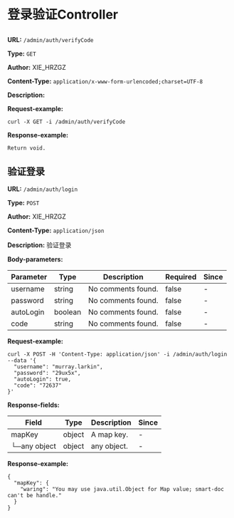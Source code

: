 
# 登录验证Controller
## 
**URL:** `/admin/auth/verifyCode`

**Type:** `GET`

**Author:** XIE_HRZGZ

**Content-Type:** `application/x-www-form-urlencoded;charset=UTF-8`

**Description:** 





**Request-example:**
```
curl -X GET -i /admin/auth/verifyCode
```

**Response-example:**
```
Return void.
```

## 验证登录
**URL:** `/admin/auth/login`

**Type:** `POST`

**Author:** XIE_HRZGZ

**Content-Type:** `application/json`

**Description:** 验证登录




**Body-parameters:**

Parameter|Type|Description|Required|Since
---|---|---|---|---
username|string|No comments found.|false|-
password|string|No comments found.|false|-
autoLogin|boolean|No comments found.|false|-
code|string|No comments found.|false|-

**Request-example:**
```
curl -X POST -H 'Content-Type: application/json' -i /admin/auth/login --data '{
  "username": "murray.larkin",
  "password": "29ux5x",
  "autoLogin": true,
  "code": "72637"
}'
```
**Response-fields:**

Field | Type|Description|Since
---|---|---|---
mapKey|object|A map key.|-
└─any object|object|any object.|-

**Response-example:**
```
{
  "mapKey": {
    "waring": "You may use java.util.Object for Map value; smart-doc can't be handle."
  }
}
```


